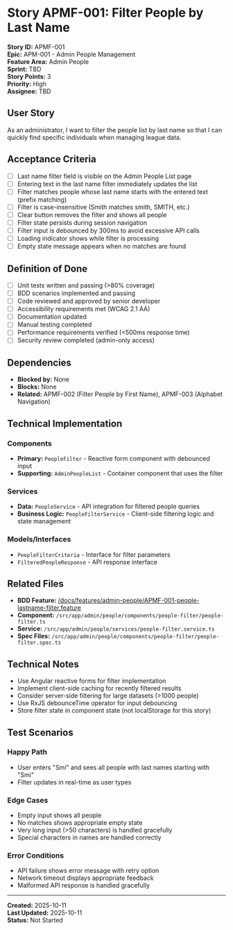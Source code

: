 # Story APMF-001: Filter People by Last Name

**Story ID:** APMF-001  
**Epic:** APM-001 - Admin People Management  
**Feature Area:** Admin People  
**Sprint:** TBD  
**Story Points:** 3  
**Priority:** High  
**Assignee:** TBD  

## User Story
As an administrator, I want to filter the people list by last name so that I can quickly find specific individuals when managing league data.

## Acceptance Criteria
- [ ] Last name filter field is visible on the Admin People List page
- [ ] Entering text in the last name filter immediately updates the list
- [ ] Filter matches people whose last name starts with the entered text (prefix matching)
- [ ] Filter is case-insensitive (Smith matches smith, SMITH, etc.)
- [ ] Clear button removes the filter and shows all people
- [ ] Filter state persists during session navigation
- [ ] Filter input is debounced by 300ms to avoid excessive API calls
- [ ] Loading indicator shows while filter is processing
- [ ] Empty state message appears when no matches are found

## Definition of Done
- [ ] Unit tests written and passing (>80% coverage)
- [ ] BDD scenarios implemented and passing
- [ ] Code reviewed and approved by senior developer
- [ ] Accessibility requirements met (WCAG 2.1 AA)
- [ ] Documentation updated
- [ ] Manual testing completed
- [ ] Performance requirements verified (<500ms response time)
- [ ] Security review completed (admin-only access)

## Dependencies
- **Blocked by:** None
- **Blocks:** None
- **Related:** APMF-002 (Filter People by First Name), APMF-003 (Alphabet Navigation)

## Technical Implementation
### Components
- **Primary:** `PeopleFilter` - Reactive form component with debounced input
- **Supporting:** `AdminPeopleList` - Container component that uses the filter

### Services
- **Data:** `PeopleService` - API integration for filtered people queries
- **Business Logic:** `PeopleFilterService` - Client-side filtering logic and state management

### Models/Interfaces
- `PeopleFilterCriteria` - Interface for filter parameters
- `FilteredPeopleResponse` - API response interface

## Related Files
- **BDD Feature:** [/docs/features/admin-people/APMF-001-people-lastname-filter.feature](../features/admin-people/APMF-001-people-lastname-filter.feature)
- **Component:** `/src/app/admin/people/components/people-filter/people-filter.ts`
- **Service:** `/src/app/admin/people/services/people-filter.service.ts`
- **Spec Files:** `/src/app/admin/people/components/people-filter/people-filter.spec.ts`

## Technical Notes
- Use Angular reactive forms for filter implementation
- Implement client-side caching for recently filtered results
- Consider server-side filtering for large datasets (>1000 people)
- Use RxJS debounceTime operator for input debouncing
- Store filter state in component state (not localStorage for this story)

## Test Scenarios
### Happy Path
- User enters "Smi" and sees all people with last names starting with "Smi"
- Filter updates in real-time as user types

### Edge Cases
- Empty input shows all people
- No matches shows appropriate empty state
- Very long input (>50 characters) is handled gracefully
- Special characters in names are handled correctly

### Error Conditions
- API failure shows error message with retry option
- Network timeout displays appropriate feedback
- Malformed API response is handled gracefully

---
**Created:** 2025-10-11  
**Last Updated:** 2025-10-11  
**Status:** Not Started